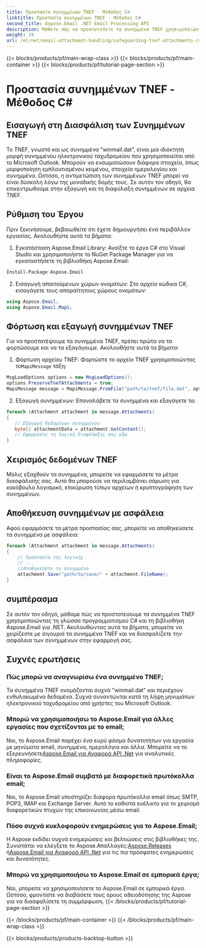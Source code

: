 ```yaml
---
title: Προστασία συνημμένων TNEF - Μέθοδος C#
linktitle: Προστασία συνημμένων TNEF - Μέθοδος C#
second_title: Aspose.Email .NET Email Processing API
description: Μάθετε πώς να προστατεύετε τα συνημμένα TNEF χρησιμοποιώντας C# και Aspose.Email για .NET. Οδηγός βήμα προς βήμα με τον πηγαίο κώδικα που περιλαμβάνεται.
weight: 19
url: /el/net/email-attachment-handling/safeguarding-tnef-attachments-csharp-method/
---
```


{{< blocks/products/pf/main-wrap-class >}}
{{< blocks/products/pf/main-container >}}
{{< blocks/products/pf/tutorial-page-section >}}

# Προστασία συνημμένων TNEF - Μέθοδος C#


## Εισαγωγή στη Διασφάλιση των Συνημμένων TNEF

Το TNEF, γνωστό και ως συνημμένα "winmail.dat", είναι μια ιδιόκτητη μορφή συνημμένου ηλεκτρονικού ταχυδρομείου που χρησιμοποιείται από το Microsoft Outlook. Μπορούν να ενσωματώσουν διάφορα στοιχεία, όπως μορφοποίηση εμπλουτισμένου κειμένου, στοιχεία ημερολογίου και συνημμένα. Ωστόσο, η αντιμετώπιση των συνημμένων TNEF μπορεί να είναι δύσκολη λόγω της μοναδικής δομής τους. Σε αυτόν τον οδηγό, θα επικεντρωθούμε στην εξαγωγή και τη διαφύλαξη συνημμένων σε αρχεία TNEF.

## Ρύθμιση του Έργου

Πριν ξεκινήσουμε, βεβαιωθείτε ότι έχετε δημιουργήσει ένα περιβάλλον εργασίας. Ακολουθήστε αυτά τα βήματα:

1. Εγκατάσταση Aspose.Email Library: Ανοίξτε το έργο C# στο Visual Studio και χρησιμοποιήστε το NuGet Package Manager για να εγκαταστήσετε τη βιβλιοθήκη Aspose.Email:

```bash
Install-Package Aspose.Email
```

2. Εισαγωγή απαιτούμενων χώρων ονομάτων: Στο αρχείο κώδικα C#, εισαγάγετε τους απαραίτητους χώρους ονομάτων:

```csharp
using Aspose.Email;
using Aspose.Email.Mapi;
```

## Φόρτωση και εξαγωγή συνημμένων TNEF

Για να προστατέψουμε τα συνημμένα TNEF, πρέπει πρώτα να τα φορτώσουμε και να τα εξαγάγουμε. Ακολουθήστε αυτά τα βήματα:

1.  Φόρτωση αρχείου TNEF: Φορτώστε το αρχείο TNEF χρησιμοποιώντας το`MapiMessage` τάξη:

```csharp
MsgLoadOptions options = new MsgLoadOptions();
options.PreserveTnefAttachments = true;
MapiMessage message = MapiMessage.FromFile("path/to/tnef/file.dat", options);
```

2. Εξαγωγή συνημμένων: Επαναλάβετε τα συνημμένα και εξαγάγετε τα:

```csharp
foreach (Attachment attachment in message.Attachments)
{
   // Εξαγωγή δεδομένων συνημμένου
   byte[] attachmentData = attachment.GetContent();
   // Εφαρμόστε τη λογική διαφύλαξης σας εδώ
}
```

## Χειρισμός δεδομένων TNEF

Μόλις εξαχθούν τα συνημμένα, μπορείτε να εφαρμόσετε τα μέτρα διασφάλισής σας. Αυτό θα μπορούσε να περιλαμβάνει σάρωση για κακόβουλο λογισμικό, επικύρωση τύπων αρχείων ή κρυπτογράφηση των συνημμένων.

## Αποθήκευση συνημμένων με ασφάλεια

Αφού εφαρμόσετε τα μέτρα προστασίας σας, μπορείτε να αποθηκεύσετε τα συνημμένα με ασφάλεια:

```csharp
foreach (Attachment attachment in message.Attachments)
{
    // Προστασία της λογικής
    // ...
    //Αποθηκεύστε το συνημμένο
    attachment.Save("path/to/save/" + attachment.FileName);
}
```

## συμπέρασμα

Σε αυτόν τον οδηγό, μάθαμε πώς να προστατεύουμε τα συνημμένα TNEF χρησιμοποιώντας τη γλώσσα προγραμματισμού C# και τη βιβλιοθήκη Aspose.Email για .NET. Ακολουθώντας αυτά τα βήματα, μπορείτε να χειρίζεστε με σιγουριά τα συνημμένα TNEF και να διασφαλίζετε την ασφάλεια των συνημμένων στην εφαρμογή σας.

## Συχνές ερωτήσεις

### Πώς μπορώ να αναγνωρίσω ένα συνημμένο TNEF;

Τα συνημμένα TNEF ονομάζονται συχνά "winmail.dat" και περιέχουν ενθυλακωμένα δεδομένα. Συχνά συναντώνται κατά τη λήψη μηνυμάτων ηλεκτρονικού ταχυδρομείου από χρήστες του Microsoft Outlook.

### Μπορώ να χρησιμοποιήσω το Aspose.Email για άλλες εργασίες που σχετίζονται με το email;

 Ναι, το Aspose.Email παρέχει ένα ευρύ φάσμα δυνατοτήτων για εργασία με μηνύματα email, συνημμένα, ημερολόγια και άλλα. Μπορείτε να το εξερευνήσετε[Aspose.Email για Αναφορά API .Net](https://reference.aspose.com/email/net) για αναλυτικές πληροφορίες.

### Είναι το Aspose.Email συμβατό με διαφορετικά πρωτόκολλα email;

Ναι, το Aspose.Email υποστηρίζει διάφορα πρωτόκολλα email όπως SMTP, POP3, IMAP και Exchange Server. Αυτό το καθιστά ευέλικτο για το χειρισμό διαφορετικών πτυχών της επικοινωνίας μέσω email.

### Πόσο συχνά κυκλοφορούν ενημερώσεις για το Aspose.Email;

Η Aspose εκδίδει συχνά ενημερώσεις και βελτιώσεις στις βιβλιοθήκες της. Συνιστάται να ελέγξετε το Aspose.Απαλλαγές:[Aspose.Releases](https://releases.aspose.com/email/net/) ή[Aspose.Email για Αναφορά API .Net](https://reference.aspose.com/email/net) για τις πιο πρόσφατες ενημερώσεις και δυνατότητες.

### Μπορώ να χρησιμοποιήσω το Aspose.Email σε εμπορικά έργα;

Ναι, μπορείτε να χρησιμοποιήσετε το Aspose.Email σε εμπορικά έργα. Ωστόσο, φροντίστε να διαβάσετε τους όρους αδειοδότησης της Aspose για να διασφαλίσετε τη συμμόρφωση.
{{< /blocks/products/pf/tutorial-page-section >}}

{{< /blocks/products/pf/main-container >}}
{{< /blocks/products/pf/main-wrap-class >}}

{{< blocks/products/products-backtop-button >}}
